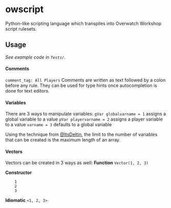 # owscript
Python-like scripting language which transpiles into Overwatch Workshop script rulesets.

## Usage
*See example code in `Tests/`.*

#### Comments
`comment_tag: All Players`
Comments are written as text followed by a colon before any rule. They can
be used for type hints once autocompletion is done for text editors.

#### Variables
There are 3 ways to manipulate variables:
`gVar globalvarname = 1` assigns a global variable to a value
`pVar playervarname = 2` assigns a player variable to a value
`varname = 3` defaults to a global variable

Using the technique from [@ItsDeltin](https://github.com/ItsDeltin), the limit to
the number of variables that can be created is the maximum length of an array.

#### Vectors
Vectors can be created in 3 ways as well:
**Function**
`Vector(1, 2, 3)`

**Constructor**
```Vector
    1
    2
    3
```

**Idiomatic**
`<1, 2, 3>`